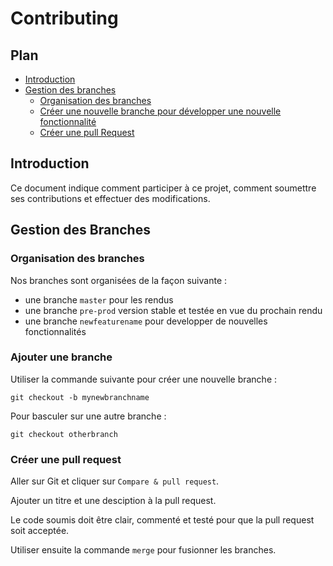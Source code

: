# Contributing

## Plan
* [Introduction](#Introduction)
* [Gestion des branches](#Gestion-desBranches)
  * [Organisation des branches](#Organisation-des-branches)
  * [Créer une nouvelle branche pour développer une nouvelle fonctionnalité](#Ajouter-une-branche)
  * [Créer une pull Request](#Créer-une-pull-request)

## Introduction
Ce document indique comment participer à ce projet, comment soumettre ses contributions et effectuer des modifications.

## Gestion des Branches
  ### Organisation des branches
  Nos branches sont organisées de la façon suivante : 
  * une branche `master` pour les rendus
  * une branche `pre-prod` version stable et testée en vue du prochain rendu
  * une branche `newfeaturename` pour developper de nouvelles fonctionnalités
  
  ### Ajouter une branche
  Utiliser la commande suivante pour créer une nouvelle branche : 
  
  ```
  git checkout -b mynewbranchname
  ```
  
  Pour basculer sur une autre branche : 
  
  ```
  git checkout otherbranch
  ```
 
  
  ### Créer une pull request
  Aller sur Git et cliquer sur `Compare & pull request`.
  
  Ajouter un titre et une desciption à la pull request.
  
  Le code soumis doit être clair, commenté et testé pour que la pull request soit acceptée.
  
  Utiliser ensuite la commande `merge` pour fusionner les branches.
